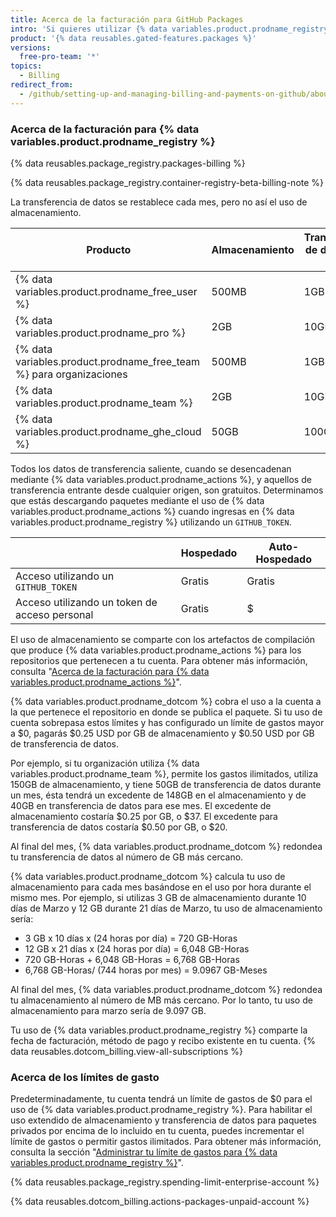 ```yaml
---
title: Acerca de la facturación para GitHub Packages
intro: 'Si quieres utilizar {% data variables.product.prodname_registry %} con más almacenamiento o transferencia de datos de los que se incluyen en tu cuenta, se te cobrará por este uso adicional.'
product: '{% data reusables.gated-features.packages %}'
versions:
  free-pro-team: '*'
topics:
  - Billing
redirect_from:
  - /github/setting-up-and-managing-billing-and-payments-on-github/about-billing-for-github-packages
---
```

### Acerca de la facturación para {% data variables.product.prodname_registry %}

{% data reusables.package_registry.packages-billing %}

{% data reusables.package_registry.container-registry-beta-billing-note %}

La transferencia de datos se restablece cada mes, pero no así el uso de almacenamiento.

| Producto                                                                   | Almacenamiento | Transferencia de datos (por mes) |
| -------------------------------------------------------------------------- | -------------- | -------------------------------- |
| {% data variables.product.prodname_free_user %}                     | 500MB          | 1GB                              |
| {% data variables.product.prodname_pro %}                             | 2GB            | 10GB                             |
| {% data variables.product.prodname_free_team %} para organizaciones | 500MB          | 1GB                              |
| {% data variables.product.prodname_team %}                            | 2GB            | 10GB                             |
| {% data variables.product.prodname_ghe_cloud %}                     | 50GB           | 100GB                            |

Todos los datos de transferencia saliente, cuando se desencadenan mediante {% data variables.product.prodname_actions %}, y aquellos de transferencia entrante desde cualquier origen, son gratuitos. Determinamos que estás descargando paquetes mediante el uso de {% data variables.product.prodname_actions %} cuando ingresas en {% data variables.product.prodname_registry %} utilizando un `GITHUB_TOKEN`.

|                                               | Hospedado | Auto-Hospedado |
| --------------------------------------------- | --------- | -------------- |
| Acceso utilizando un `GITHUB_TOKEN`           | Gratis    | Gratis         |
| Acceso utilizando un token de acceso personal | Gratis    | $              |

El uso de almacenamiento se comparte con los artefactos de compilación que produce {% data variables.product.prodname_actions %} para los repositorios que pertenecen a tu cuenta. Para obtener más información, consulta "[Acerca de la facturación para {% data variables.product.prodname_actions %}](/github/setting-up-and-managing-billing-and-payments-on-github/about-billing-for-github-actions)".

{% data variables.product.prodname_dotcom %} cobra el uso a la cuenta a la que pertenece el repositorio en donde se publica el paquete. Si tu uso de cuenta sobrepasa estos límites y has configurado un límite de gastos mayor a $0, pagarás $0.25 USD por GB de almacenamiento y $0.50 USD por GB de transferencia de datos.

Por ejemplo, si tu organización utiliza {% data variables.product.prodname_team %}, permite los gastos ilimitados, utiliza 150GB de almacenamiento, y tiene 50GB de transferencia de datos durante un mes, ésta tendrá un excedente de 148GB en el almacenamiento y de 40GB en transferencia de datos para ese mes. El excedente de almacenamiento costaría $0.25 por GB, o $37. El excedente para transferencia de datos costaría $0.50 por GB, o $20.

Al final del mes, {% data variables.product.prodname_dotcom %} redondea tu transferencia de datos al número de GB más cercano.

{% data variables.product.prodname_dotcom %} calcula tu uso de almacenamiento para cada mes basándose en el uso por hora durante el mismo mes. Por ejemplo, si utilizas 3 GB de almacenamiento durante 10 días de Marzo y 12 GB durante 21 días de Marzo, tu uso de almacenamiento sería:

- 3 GB x 10 días x (24 horas por día) = 720 GB-Horas
- 12 GB x 21 días x (24 horas por día) = 6,048 GB-Horas
- 720 GB-Horas + 6,048 GB-Horas = 6,768 GB-Horas
- 6,768 GB-Horas/ (744 horas por mes) = 9.0967 GB-Meses

Al final del mes, {% data variables.product.prodname_dotcom %} redondea tu almacenamiento al número de MB más cercano. Por lo tanto, tu uso de almacenamiento para marzo sería de 9.097 GB.

Tu uso de {% data variables.product.prodname_registry %} comparte la fecha de facturación, método de pago y recibo existente en tu cuenta. {% data reusables.dotcom_billing.view-all-subscriptions %}

### Acerca de los límites de gasto

Predeterminadamente, tu cuenta tendrá un límite de gastos de $0 para el uso de {% data variables.product.prodname_registry %}. Para habilitar el uso extendido de almacenamiento y transferencia de datos para paquetes privados por encima de lo incluido en tu cuenta, puedes incrementar el límite de gastos o permitir gastos ilimitados. Para obtener más información, consulta la sección "[Administrar tu límite de gastos para {% data variables.product.prodname_registry %}](/github/setting-up-and-managing-billing-and-payments-on-github/managing-your-spending-limit-for-github-packages)".

{% data reusables.package_registry.spending-limit-enterprise-account %}

{% data reusables.dotcom_billing.actions-packages-unpaid-account %}
